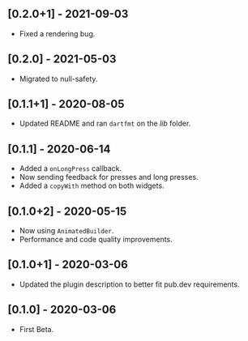 ## [0.2.0+1] - 2021-09-03

* Fixed a rendering bug.

## [0.2.0] - 2021-05-03

* Migrated to null-safety.

## [0.1.1+1] - 2020-08-05

* Updated README and ran `dartfmt` on the _lib_ folder.

## [0.1.1] - 2020-06-14

* Added a `onLongPress` callback.
* Now sending feedback for presses and long presses.
* Added a `copyWith` method on both widgets.

## [0.1.0+2] - 2020-05-15

* Now using `AnimatedBuilder`.
* Performance and code quality improvements.

## [0.1.0+1] - 2020-03-06

* Updated the plugin description to better fit pub.dev requirements.

## [0.1.0] - 2020-03-06

* First Beta.
